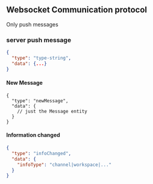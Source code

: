 ## Websocket Communication protocol
Only push messages

### server push message
```json
{
  "type": "type-string",
  "data": {...}
}
```

#### New Message
```json5
{
  "type": "newMessage",
  "data": {
    // just the Message entity
  }
}
```

#### Information changed
```json
{
  "type": "infoChanged",
  "data": {
    "infoType": "channel|workspace|..."
  }
}
```


